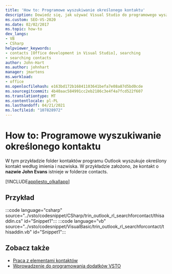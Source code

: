 ```yaml
---
title: 'How to: Programowe wyszukiwanie określonego kontaktu'
description: Dowiedz się, jak używać Visual Studio do programowego wyszukiwania określonego kontaktu w programie Microsoft Outlook.
ms.custom: SEO-VS-2020
ms.date: 02/02/2017
ms.topic: how-to
dev_langs:
- VB
- CSharp
helpviewer_keywords:
- contacts [Office development in Visual Studio], searching
- searching contacts
author: John-Hart
ms.author: johnhart
manager: jmartens
ms.workload:
- office
ms.openlocfilehash: e163bd172b16841103641befa7e08a87d5bd0cde
ms.sourcegitcommit: 4b40aac584991cc2eb2186c3e4f4a7fcd522f607
ms.translationtype: MT
ms.contentlocale: pl-PL
ms.lasthandoff: 04/21/2021
ms.locfileid: "107828972"
---
```

# <a name="how-to-programmatically-search-for-a-specific-contact"></a>How to: Programowe wyszukiwanie określonego kontaktu
  W tym przykładzie folder kontaktów programu Outlook wyszukuje określony kontakt według imienia i nazwiska. W przykładzie założono, że kontakt o **nazwie John Evans** istnieje w folderze contacts.

 [!INCLUDE[appliesto_olkallapp](../vsto/includes/appliesto-olkallapp-md.md)]

## <a name="example"></a>Przykład
 :::code language="csharp" source="../vsto/codesnippet/CSharp/trin_outlook_rl_searchforcontact/thisaddin.cs" id="Snippet1":::
 :::code language="vb" source="../vsto/codesnippet/VisualBasic/trin_outlook_rl_searchforcontact/thisaddin.vb" id="Snippet1":::

## <a name="see-also"></a>Zobacz także
- [Praca z elementami kontaktów](../vsto/working-with-contact-items.md)
- [Wprowadzenie do programowania dodatków VSTO](../vsto/getting-started-programming-vsto-add-ins.md)
